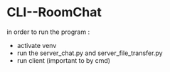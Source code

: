 # CLI--RoomChat
in order to run the program : 
- activate venv
- run the server_chat.py and server_file_transfer.py
- run client (important to by cmd)
